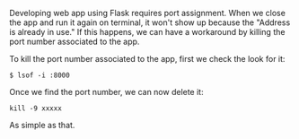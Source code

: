 Developing web app using Flask requires port assignment. When we close the app and run it again on terminal, it won't show up because the "Address is already in use." If this happens, we can have a workaround by killing the port number associated to the app. 

To kill the port number associated to the app, first we check the look for it:

```
$ lsof -i :8000
```

Once we find the port number, we can now delete it:

```
kill -9 xxxxx
```

As simple as that.